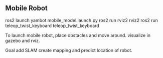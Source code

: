 ## Mobile Robot
ros2 launch yambot mobile_model.launch.py 
ros2 run rviz2 rviz2
ros2 run teleop_twist_keyboard teleop_twist_keyboard

To launch mobile robot, place obstacles and move around. visualize in gazebo and rviz.

Goal add SLAM create mapping and predict location of robot.
